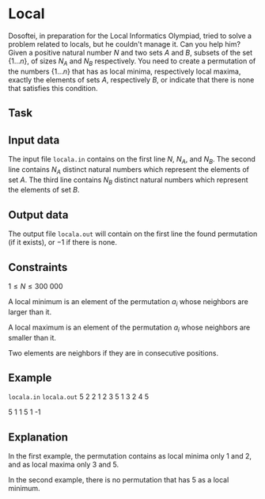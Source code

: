 # Local

Dosoftei, in preparation for the Local Informatics Olympiad, tried to solve a problem related to locals, but he couldn't manage it. Can you help him? Given a positive natural number $N$ and two sets $A$ and $B$, subsets of the set $\{1 \dots n\}$, of sizes $N_A$ and $N_B$ respectively. You need to create a permutation of the numbers $\{1 \dots n\}$ that has as local minima, respectively local maxima, exactly the elements of sets $A$, respectively $B$, or indicate that there is none that satisfies this condition.

## Task

## Input data

The input file `locala.in` contains on the first line $N$, $N_A$, and $N_B$. The second line contains $N_A$ distinct natural numbers which represent the elements of set $A$. The third line contains $N_B$ distinct natural numbers which represent the elements of set $B$.

## Output data

The output file `locala.out` will contain on the first line the found permutation (if it exists), or $-1$ if there is none.

## Constraints

$1 \leq N \leq 300\ 000$

A local minimum is an element of the permutation $a_i$ whose neighbors are larger than it.

A local maximum is an element of the permutation $a_i$ whose neighbors are smaller than it.

Two elements are neighbors if they are in consecutive positions.

## Example

`locala.in` `locala.out`
5 2 2
1 2
3 5 
1 3 2 4 5

5 1 1 
5
1 
-1 

## Explanation

In the first example, the permutation contains as local minima only $1$ and $2$, and as local maxima only $3$ and $5$.

In the second example, there is no permutation that has $5$ as a local minimum.